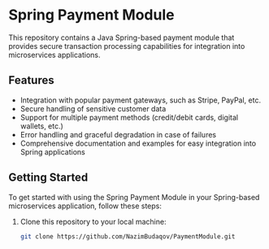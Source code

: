 # Spring Payment Module

This repository contains a Java Spring-based payment module that provides secure transaction processing capabilities for integration into microservices applications.

## Features

- Integration with popular payment gateways, such as Stripe, PayPal, etc.
- Secure handling of sensitive customer data
- Support for multiple payment methods (credit/debit cards, digital wallets, etc.)
- Error handling and graceful degradation in case of failures
- Comprehensive documentation and examples for easy integration into Spring applications

## Getting Started

To get started with using the Spring Payment Module in your Spring-based microservices application, follow these steps:

1. Clone this repository to your local machine:

   ```bash
   git clone https://github.com/NazimBudaqov/PaymentModule.git
   ```
